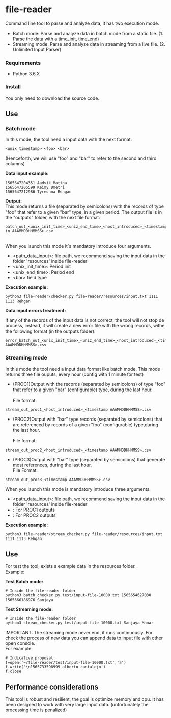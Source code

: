 # file-reader

Command line tool to parse and analyze data, it has two execution mode.
+ Batch mode: Parse and analyze data in batch mode from a static file. (1. Parse the data with a time_init, time_end)
+ Streaming mode: Parse and analyze data in streaming from a live file. (2. Unlimited Input Parser)

### Requirements

+ Python 3.6.X

### Install

You only need to download the source code.

##  Use

### Batch mode

In this mode, the tool need a input data with the next format:<br/>

`<unix_timestamp> <foo> <bar>`

(Henceforth, we will use "foo" and "bar" to refer to the second and third columns)

**Data input example:<br/>**
```
1565647204351 Aadvik Matina
1565647205599 Keimy Dmetri
1565647212986 Tyreonna Rehgan
```

**Output:<br/>**
This mode returns a file (separated by semicolons) with the records of type "foo" that refer to a given "bar" type,  in a given period.
The output file is in the "outputs" folder, with the next file format:
```
batch_out_<unix_init_time>_<uniz_end_time>_<host_introduced>_<timestamp in AAAMMDDHHMMSS>.csv
```

<br/>When you launch this mode it´s mandatory introduce four arguments.
+ <path_data_input>: file path, we recommend saving the input data in the folder 'resources' inside file-reader
+ <unix_init_time>: Period init
+ <unix_end_time>: Period end
+ \<bar> field type

**Execution example:**

`python3 file-reader/checker.py file-reader/resources/input.txt 1111 1113 Rehgan`

**Data input errors treatment:<br/>**

If any of the records of the input data is not correct, the tool will not stop de process, instead, it will create a new error file with the wrong records, withe the following format (in the outputs folder):
```
error_batch_out_<unix_init_time>_<uniz_end_time>_<host_introduced>_<timestamp AAAMMDDHHMMSS>.csv
```

### Streaming mode

In this mode the tool need a input data format like batch mode. This mode returns three file ouputs, every hour (config with 1 minute for test) 
+ (PROC1)Output with the records (separated by semicolons) of type "foo" that refer to a given "bar" (configurable) type, during the last hour.<br/>  
File format:<br/> 
```
stream_out_proc1_<host_introduced>_<timestamp AAAMMDDHHMMSS>.csv
```

+ (PROC2)Output with "bar" type records (separated by semicolons) that are referenced by records of a given "foo" (configurable) type,during the last hour.<br/>  
File format:<br/> 
```
stream_out_proc2_<host_introduced>_<timestamp AAAMMDDHHMMSS>.csv
```

+ (PROC3)Output with "bar" type (separated by semicolons) that generate most references, during the last hour.<br/>
File Format:<br/>
```
stream_out_proc3_<timestamp AAAMMDDHHMMSS>.csv
```

When you launch this mode is mandatory introduce three arguments.
+ <path_data_input>: file path, we recommend saving the input data in the folder 'resources' inside file-reader
+ <hostname>: For PROC1 outputs
+ <hostname>: For PROC2 outputs


**Execution example:**

`python3 file-reader/stream_checker.py file-reader/resources/input.txt 1111 1113 Rehgan`

##  Use

For test the tool, exists a example data in the resources folder.<br/>
Example:<br/>

**Test Batch mode:**
```
# Inside the file-reader folder
python3 batch_checker.py test/input-file-10000.txt 1565654627030 1565666186976 Sanjaya
```

**Test Streaming mode:**
```
# Inside the file-reader folder
python3 stream_checker.py test/input-file-10000.txt Sanjaya Manar
```
IMPORTANT: The streaming mode never end, it runs continuously. For check the process of new data you can append data to input file with other open console.<br/>
For example:
```
# Indicative proposal:
f=open('~/file-reader/test/input-file-10000.txt','a')
f.write('\n1565733598999 alberto cantalejo')
f.close

```

##  Performance considerations


This tool is robust and resilient, the goal is optimize memory and cpu. It has been designed to work with very large input data. (unfortunately the processing time is penalized) 